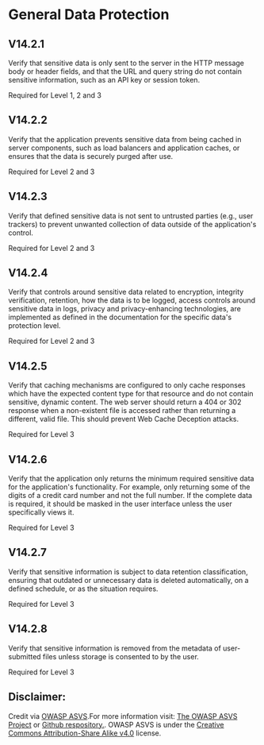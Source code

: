 #  General Data Protection
## V14.2.1

Verify that sensitive data is only sent to the server in the HTTP message body or header fields, and that the URL and query string do not contain sensitive information, such as an API key or session token.

Required for Level 1, 2 and 3

## V14.2.2

Verify that the application prevents sensitive data from being cached in server components, such as load balancers and application caches, or ensures that the data is securely purged after use.

Required for Level 2 and 3

## V14.2.3

Verify that defined sensitive data is not sent to untrusted parties (e.g., user trackers) to prevent unwanted collection of data outside of the application's control.

Required for Level 2 and 3

## V14.2.4

Verify that controls around sensitive data related to encryption, integrity verification, retention, how the data is to be logged, access controls around sensitive data in logs, privacy and privacy-enhancing technologies, are implemented as defined in the documentation for the specific data's protection level.

Required for Level 2 and 3

## V14.2.5

Verify that caching mechanisms are configured to only cache responses which have the expected content type for that resource and do not contain sensitive, dynamic content. The web server should return a 404 or 302 response when a non-existent file is accessed rather than returning a different, valid file. This should prevent Web Cache Deception attacks.

Required for Level 3

## V14.2.6

Verify that the application only returns the minimum required sensitive data for the application's functionality. For example, only returning some of the digits of a credit card number and not the full number. If the complete data is required, it should be masked in the user interface unless the user specifically views it.

Required for Level 3

## V14.2.7

Verify that sensitive information is subject to data retention classification, ensuring that outdated or unnecessary data is deleted automatically, on a defined schedule, or as the situation requires.

Required for Level 3

## V14.2.8

Verify that sensitive information is removed from the metadata of user-submitted files unless storage is consented to by the user.

Required for Level 3

## Disclaimer:

Credit via [OWASP ASVS](https://owasp.org/www-project-application-security-verification-standard/).For more information visit: [The OWASP ASVS Project](https://owasp.org/www-project-application-security-verification-standard/) or [Github respository.](https://github.com/OWASP/ASVS). OWASP ASVS is under the [Creative Commons Attribution-Share Alike v4.0](https://github.com/OWASP/ASVS/blob/v5.0.0/LICENSE.md) license.

